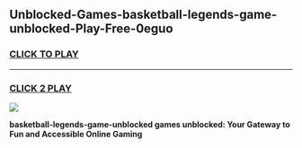 
## Unblocked-Games-basketball-legends-game-unblocked-Play-Free-0eguo
<h3>
<a href="https://premium76.site?title=basketball-legends-game-unblocked&ref=20M">CLICK TO PLAY</a></h3>
<hr>

<h3>
<a href="https://premium76.site?title=basketball-legends-game-unblocked&ref=20M">CLICK 2 PLAY</a>
  
</h3>

<a href="https://premium76.site?title=basketball-legends-game-unblocked&ref=19M"><img src="https://clearcache.store/games.png"></a>


**basketball-legends-game-unblocked games unblocked: Your Gateway to Fun and Accessible Online Gaming**

